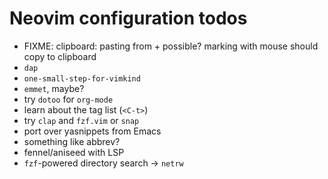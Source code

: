 # Neovim configuration todos

- FIXME: clipboard: pasting from + possible? marking with mouse should copy to clipboard
- `dap`
- `one-small-step-for-vimkind`
- `emmet`, maybe?
- try `dotoo` for `org-mode`
- learn about the tag list (`<C-t>`)
- try `clap` and `fzf.vim` or `snap`
- port over yasnippets from Emacs
- something like abbrev?
- fennel/aniseed with LSP
- `fzf`-powered directory search -> `netrw`
